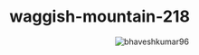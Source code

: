 # waggish-mountain-218
 <div align="center">
<p align="center"> <img src="https://modesens.com/banner/14656/getimg/?img=%2Fbanner%2F20230116-modesens-NewYearSale-1140x400-EN_1673861000.jpg" alt="bhaveshkumar96" /> </p>


